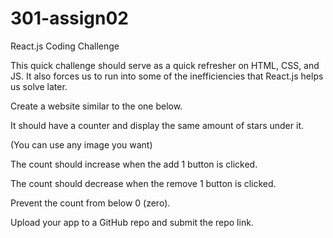 # 301-assign02

React.js Coding Challenge

This quick challenge should serve as a quick refresher on HTML, CSS, and JS. It also forces us to run into some of the inefficiencies that React.js helps us solve later.

Create a website similar to the one below.

It should have a counter and display the same amount of stars under it.

(You can use any image you want)

The count should increase when the add 1 button is clicked.

The count should decrease when the remove 1 button is clicked.

Prevent the count from below 0 (zero).

Upload your app to a GitHub repo and submit the repo link.




